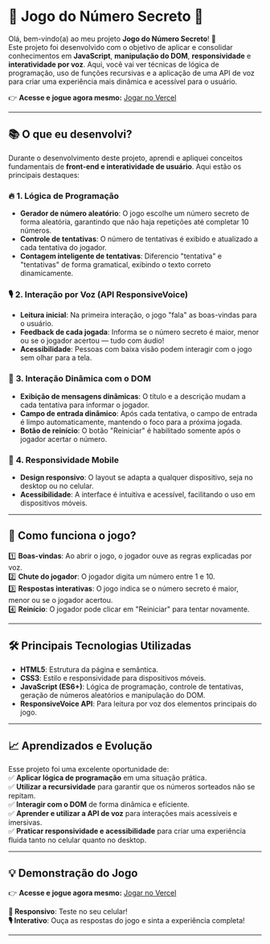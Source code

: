 # 🎉 **Jogo do Número Secreto** 🎉  

Olá, bem-vindo(a) ao meu projeto **Jogo do Número Secreto**! 🚀  
Este projeto foi desenvolvido com o objetivo de aplicar e consolidar conhecimentos em **JavaScript**, **manipulação do DOM**, **responsividade** e **interatividade por voz**. Aqui, você vai ver técnicas de lógica de programação, uso de funções recursivas e a aplicação de uma API de voz para criar uma experiência mais dinâmica e acessível para o usuário.  

👉 **Acesse e jogue agora mesmo:** [Jogar no Vercel](https://vercel.com/evelise-s-projects/jogo-numero-secreto/BWzZEgrYnNmVsTN1wJzKLYobXTdo)  

---

## 📚 **O que eu desenvolvi?**  

Durante o desenvolvimento deste projeto, aprendi e apliquei conceitos fundamentais de **front-end e interatividade de usuário**. Aqui estão os principais destaques:  

### 🔥 **1. Lógica de Programação**  
- **Gerador de número aleatório**: O jogo escolhe um número secreto de forma aleatória, garantindo que não haja repetições até completar 10 números.  
- **Controle de tentativas**: O número de tentativas é exibido e atualizado a cada tentativa do jogador.  
- **Contagem inteligente de tentativas**: Diferencio "tentativa" e "tentativas" de forma gramatical, exibindo o texto correto dinamicamente.  

### 🎙️ **2. Interação por Voz** (API ResponsiveVoice)  
- **Leitura inicial**: Na primeira interação, o jogo "fala" as boas-vindas para o usuário.  
- **Feedback de cada jogada**: Informa se o número secreto é maior, menor ou se o jogador acertou — tudo com áudio!  
- **Acessibilidade**: Pessoas com baixa visão podem interagir com o jogo sem olhar para a tela.  

### 💅 **3. Interação Dinâmica com o DOM**  
- **Exibição de mensagens dinâmicas**: O título e a descrição mudam a cada tentativa para informar o jogador.  
- **Campo de entrada dinâmico**: Após cada tentativa, o campo de entrada é limpo automaticamente, mantendo o foco para a próxima jogada.  
- **Botão de reinício**: O botão "Reiniciar" é habilitado somente após o jogador acertar o número.  

### 📱 **4. Responsividade Mobile**  
- **Design responsivo**: O layout se adapta a qualquer dispositivo, seja no desktop ou no celular.  
- **Acessibilidade**: A interface é intuitiva e acessível, facilitando o uso em dispositivos móveis.  

---

## 🚀 **Como funciona o jogo?**  

1️⃣ **Boas-vindas**: Ao abrir o jogo, o jogador ouve as regras explicadas por voz.  
2️⃣ **Chute do jogador**: O jogador digita um número entre 1 e 10.  
3️⃣ **Respostas interativas**: O jogo indica se o número secreto é maior, menor ou se o jogador acertou.  
4️⃣ **Reinício**: O jogador pode clicar em "Reiniciar" para tentar novamente.  

---

## 🛠️ **Principais Tecnologias Utilizadas**  

- **HTML5**: Estrutura da página e semântica.  
- **CSS3**: Estilo e responsividade para dispositivos móveis.  
- **JavaScript (ES6+)**: Lógica de programação, controle de tentativas, geração de números aleatórios e manipulação do DOM.  
- **ResponsiveVoice API**: Para leitura por voz dos elementos principais do jogo.  

---

## 📈 **Aprendizados e Evolução**  

Esse projeto foi uma excelente oportunidade de:  
✅ **Aplicar lógica de programação** em uma situação prática.  
✅ **Utilizar a recursividade** para garantir que os números sorteados não se repitam.  
✅ **Interagir com o DOM** de forma dinâmica e eficiente.  
✅ **Aprender e utilizar a API de voz** para interações mais acessíveis e imersivas.  
✅ **Praticar responsividade e acessibilidade** para criar uma experiência fluida tanto no celular quanto no desktop.  

---

## 💡 **Demonstração do Jogo**  

👉 **Acesse e jogue agora mesmo:** [Jogar no Vercel](https://vercel.com/evelise-s-projects/jogo-numero-secreto/BWzZEgrYnNmVsTN1wJzKLYobXTdo)  

**📱 Responsivo**: Teste no seu celular!  
**🎙️ Interativo**: Ouça as respostas do jogo e sinta a experiência completa!  

---

